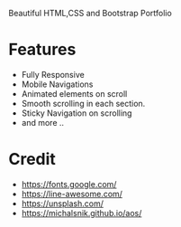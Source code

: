 Beautiful HTML,CSS and Bootstrap Portfolio

# Features
- Fully Responsive
- Mobile Navigations
- Animated elements on scroll
- Smooth scrolling in each section.
- Sticky Navigation on scrolling
- and more ..

# Credit
- https://fonts.google.com/
- https://line-awesome.com/
- https://unsplash.com/
- https://michalsnik.github.io/aos/